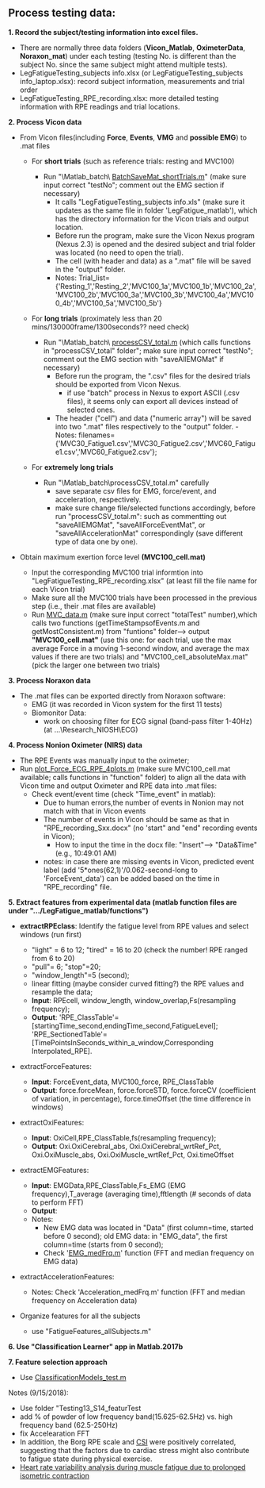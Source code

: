 ## Process testing data:
**1. Record the subject/testing information into excel files.**
- There are normally three data folders (**Vicon_Matlab**, **OximeterData**, **Noraxon_mat**) under each testing (testing No. is different than the subject No. since the same subject might attend multiple tests). 
- LegFatigueTesting_subjects info.xlsx (or LegFatigueTesting_subjects info_laptop.xlsx): record subject information, measurements and trial order
- LegFatigueTesting_RPE_recording.xlsx: more detailed testing information with RPE readings and trial locations.

**2. Process Vicon data**
- From Vicon files(including **Force**, __Events__, __VMG__ and __possible EMG__) to .mat files
  - For __short trials__ (such as reference trials: resting and MVC100)
    - Run "\Matlab_batch\ [BatchSaveMat_shortTrials.m](BatchSaveMat_shortTrials.m)" (make sure input correct "testNo"; comment out the EMG section if necessary)
	  - It calls "LegFatigueTesting_subjects info.xls" (make sure it updates as the same file in folder 'LegFatigue_matlab'), which has the directory information for the Vicon trials and output location.
	  - Before run the program, make sure the Vicon Nexus program (Nexus 2.3) is opened and the desired subject and trial folder was located (no need to open the trial).
	  - The cell (with header and data) as a ".mat" file will be saved in the "output" folder.
	  - Notes: Trial_list={'Resting_1','Resting_2','MVC100_1a','MVC100_1b','MVC100_2a','MVC100_2b','MVC100_3a','MVC100_3b','MVC100_4a','MVC100_4b','MVC100_5a','MVC100_5b'}
	 
  - For __long trials__ (proximately less than 20 mins/130000frame/1300seconds?? need check)
    - Run "\Matlab_batch\ [processCSV_total.m](processCSV_total.m) (which calls functions in "processCSV_total" folder"; make sure input correct "testNo"; comment out the EMG section with "saveAllEMGMat" if necessary)
	  - Before run the program, the ".csv" files for the desired trials should be exported from Vicon Nexus.
	    - if use "batch" process in Nexus to export ASCII (.csv files), it seems only can export all devices instead of selected ones.
	  - The header ("cell") and data ("numeric array") will be saved into two ".mat" files respectively to the "output" folder.	  - Notes: filenames={'MVC30_Fatigue1.csv','MVC30_Fatigue2.csv','MVC60_Fatigue1.csv','MVC60_Fatigue2.csv'};
	 
  - For __extremely long trials__ 
    - Run "\Matlab_batch\processCSV_total.m" carefully
	  - save separate csv files for EMG, force/event, and acceleration, respectively.
	  - make sure change file/selected functions accordingly, before run "processCSV_total.m": such as commentting out "saveAllEMGMat", "saveAllForceEventMat", or "saveAllAccelerationMat" correspondingly (save different type of data one by one).

- Obtain maximum exertion force level **(MVC100_cell.mat)** 
  - Input the corresponding MVC100 trial informtion into "LegFatigueTesting_RPE_recording.xlsx" (at least fill the file name for each Vicon trial)
  - Make sure all the MVC100 trials have been processed in the previous step (i.e., their .mat files are available)
  - Run [MVC_data.m](MVC_data.m) (make sure input correct "totalTest" number),which calls two functions (getTimeStampsofEvents.m and getMostConsistent.m) from "funtions" folder--> output **"MVC100_cell.mat"** (use this one: for each trial, use the max average Force in a moving 1-second window, and average the max values if there are two trials) and "MVC100_cell_absoluteMax.mat" (pick the larger one between two trials) 
 	 
		 
**3. Process Noraxon data**
  - The .mat files can be exported directly from Noraxon software:
    - EMG (it was recorded in Vicon system for the first 11 tests)
    - Biomonitor Data: 
      - work on choosing filter for ECG signal (band-pass filter 1-40Hz) (at ...\Research_NIOSH\ECG)

**4. Process Nonion Oximeter (NIRS) data**
  - The RPE Events was manually input to the oximeter;
  - Run [plot_Force_ECG_RPE_4plots.m](plot_Force_ECG_RPE_4plots.m) (make sure MVC100_cell.mat available; calls functions in "function" folder) to align all the data with Vicon time and output Oximeter and RPE data into .mat files: 
    - Check event/event time (check "Time_event" in matlab): 
	  - Due to human errors,the number of events in Nonion may not match with that in Vicon events 
      - The number of events in Vicon should be same as that in "RPE_recording_Sxx.docx"  (no 'start" and "end" recording events in Vicon); 
	    - How to input the time in the docx file: "Insert"--> "Data&Time" (e.g., 10:49:01 AM)
	  - notes: in case there are missing events in Vicon, predicted event label (add '5*ones(62,1)'/0.062-second-long to 'ForceEvent_data') can be added based on the time in "RPE_recording" file.
	  
	  
**5. Extract features from experimental data (matlab function files are under ".../LegFatigue_matlab/functions")**
  - **extractRPEclass**: Identify the fatigue level from RPE values and select windows (run first)
    - "light" = 6 to 12; "tired" = 16 to 20 (check the number! RPE ranged from 6 to 20)
	- "pull"= 6; "stop"=20;
	- "window_length"=5 (second);
	- linear fitting (maybe consider curved fitting?) the RPE values and resample the data;
	- **Input**: RPEcell, window_length, window_overlap,Fs(resampling frequency);
	- **Output**: 'RPE_ClassTable'=[startingTime_second,endingTime_second,FatigueLevel]; 'RPE_SectionedTable'=[TimePointsInSeconds_within_a_window,Corresponding Interpolated_RPE].
	
  
  - extractForceFeatures: 
    - **Input**: ForceEvent_data, MVC100_force, RPE_ClassTable
	- **Output**: force.forceMean, force.forceSTD, force.forceCV (coefficient of variation, in percentage), force.timeOffset (the time difference in windows)
	
	
  - extractOxiFeatures:
    - **Input**: OxiCell,RPE_ClassTable,fs(resampling frequency);
	- **Output**: Oxi.OxiCerebral_abs, Oxi.OxiCerebral_wrtRef_Pct, Oxi.OxiMuscle_abs, Oxi.OxiMuscle_wrtRef_Pct, Oxi.timeOffset
    
  
  - extractEMGFeatures: 
    - **Input**: EMGData,RPE_ClassTable,Fs_EMG (EMG frequency),T_average (averaging time),fftlength (# seconds of data to perform FFT)
	- **Output**: 
	- Notes: 
	  - New EMG data was located in "Data" (first column=time, started before 0 second); old EMG data: in "EMG_data", the first column=time (starts from 0 second);
	  - Check '[EMG_medFrq.m](EMG_medFrq.m)' function (FFT and median frequency on EMG data)
	
	
  - extractAccelerationFeatures:
    
	- Notes: Check 'Acceleration_medFrq.m' function (FFT and median frequency on Acceleration data)

  - Organize features for all the subjects
    - use "FatigueFeatures_allSubjects.m"  

**6. Use "Classification Learner" app in Matlab.2017b**	

**7. Feature selection approach**
  - Use [ClassificationModels_test.m](ClassificationModels_test.m)
  
  
Notes (9/15/2018):
 - Use folder "Testing13_S14_featurTest
 - add % of powder of low frequency band(15.625-62.5Hz) vs. high frequency band (62.5-250Hz) 
 - fix Accelearation FFT
 - In addition, the Borg RPE scale and [CSI](https://www.ncbi.nlm.nih.gov/pubmed/26115515) were positively correlated, suggesting that the factors due to cardiac stress might also contribute to fatigue state during physical exercise.
 - [Heart rate variability analysis during muscle fatigue due to prolonged isometric contraction](https://www.ncbi.nlm.nih.gov/pubmed/29060120)
